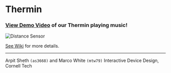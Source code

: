 # Thermin


### [View Demo Video](https://drive.google.com/file/d/1PMxKZGdmxjxOIYkK5i-5tOVhL51P0yat/view) of our Thermin playing music!

![Distance Sensor](https://github.com/shetharp/thermin/blob/master/distance%20sensor.jpeg)

[See Wiki](https://github.com/shetharp/thermin/wiki) for more details.

---
Arpit Sheth `(as3668)` and Marco White `(mtw79)`
Interactive Device Design, Cornell Tech
